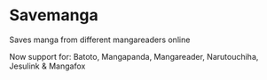 Savemanga
===========

Saves manga from different mangareaders online

Now support for:
Batoto, Mangapanda, Mangareader, Narutouchiha, Jesulink & Mangafox

